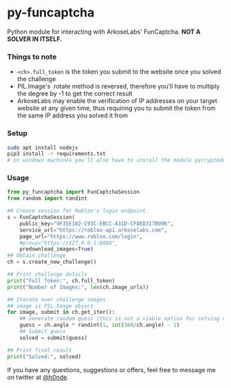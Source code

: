 # py-funcaptcha
Python module for interacting with ArkoseLabs' FunCaptcha. **NOT A SOLVER IN ITSELF.**

### Things to note
- `<ch>.full_token` is the token you submit to the website once you solved the challenge
- PIL.Image's .rotate method is reversed, therefore you'll have to multiply the degree by -1 to get the correct result
- ArkoseLabs may enable the verification of IP addresses on your target website at any given time, thus requiring you to submit the token from the same IP address you solved it from


### Setup
```bash
sudo apt install nodejs
pip3 install -r requirements.txt
# on windows machines you'll also have to install the module pycryptodome
```


### Usage
```python
from py_funcaptcha import FunCaptchaSession
from random import randint

## Create session for Roblox's login endpoint
s = FunCaptchaSession(
    public_key="9F35E182-C93C-EBCC-A31D-CF8ED317B996",
    service_url="https://roblox-api.arkoselabs.com",
    page_url="https://www.roblox.com/login",
    #proxy="https://127.0.0.1:8888",
    predownload_images=True)
## Obtain challenge
ch = s.create_new_challenge()

## Print challenge details
print("Full Token:", ch.full_token)
print("Number of Images:", len(ch.image_urls))

## Iterate over challenge images
## image is PIL.Image object
for image, submit in ch.get_iter():
    ## Generate random guess (this is not a viable option for solving challenges, in a real scenario you would use machine-learning or human-based image rotating services)
    guess = ch.angle * randint(1, int(360/ch.angle) - 1)
    ## Submit guess
    solved = submit(guess)

## Print final result
print("Solved:", solved)
```

If you have any questions, suggestions or offers, feel free to message me on twitter at [@h0nde](https://twitter.com/h0nde).
